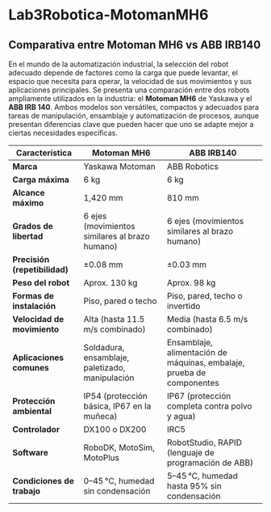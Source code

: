 # Lab3Robotica-MotomanMH6

## Comparativa entre Motoman MH6 vs ABB IRB140

En el mundo de la automatización industrial, la selección del robot adecuado depende de factores como la carga que puede levantar, el espacio que necesita para operar, la velocidad de sus movimientos y sus aplicaciones principales. Se presenta una comparación entre dos robots ampliamente utilizados en la industria: el **Motoman MH6** de Yaskawa y el **ABB IRB 140**. Ambos modelos son versátiles, compactos y adecuados para tareas de manipulación, ensamblaje y automatización de procesos, aunque presentan diferencias clave que pueden hacer que uno se adapte mejor a ciertas necesidades específicas.

| Característica                | **Motoman MH6**                              | **ABB IRB140**                              |
|-----------------------------|----------------------------------------------|----------------------------------------------|
| **Marca**                   | Yaskawa Motoman                              | ABB Robotics                                 |
| **Carga máxima**            | 6 kg                                         | 6 kg                                         |
| **Alcance máximo**          | 1,420 mm                                     | 810 mm                                       |
| **Grados de libertad**      | 6 ejes (movimientos similares al brazo humano) | 6 ejes (movimientos similares al brazo humano) |
| **Precisión (repetibilidad)**| ±0.08 mm                                     | ±0.03 mm                                     |
| **Peso del robot**          | Aprox. 130 kg                                | Aprox. 98 kg                                 |
| **Formas de instalación**   | Piso, pared o techo                          | Piso, pared, techo o invertido               |
| **Velocidad de movimiento** | Alta (hasta 11.5 m/s combinado)              | Media (hasta 6.5 m/s combinado)              |
| **Aplicaciones comunes**    | Soldadura, ensamblaje, paletizado, manipulación | Ensamblaje, alimentación de máquinas, embalaje, prueba de componentes |
| **Protección ambiental**    | IP54 (protección básica, IP67 en la muñeca)  | IP67 (protección completa contra polvo y agua) |
| **Controlador**             | DX100 o DX200                                | IRC5                                         |
| **Software**                | RoboDK, MotoSim, MotoPlus                    | RobotStudio, RAPID (lenguaje de programación de ABB) |
| **Condiciones de trabajo**  | 0–45 °C, humedad sin condensación            | 5–45 °C, humedad hasta 95% sin condensación  |

